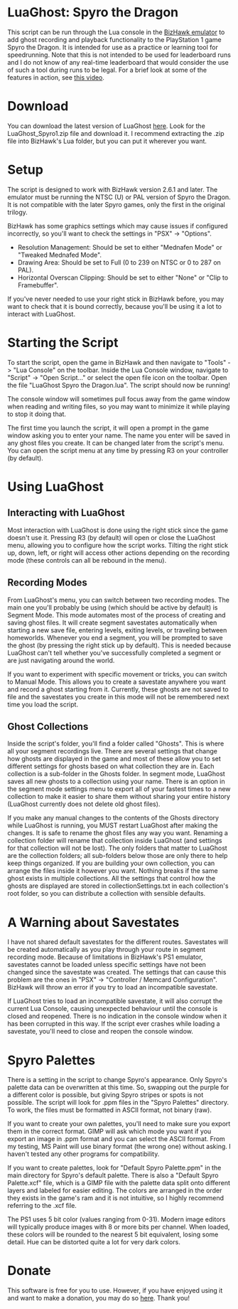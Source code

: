 # LuaGhost: Spyro the Dragon

This script can be run through the Lua console in the [BizHawk emulator](http://tasvideos.org/BizHawk.html) to add ghost recording and playback functionality to the PlayStation 1 game Spyro the Dragon. It is intended for use as a practice or learning tool for speedrunning. Note that this is not intended to be used for leaderboard runs and I do not know of any real-time leaderboard that would consider the use of such a tool during runs to be legal. For a brief look at some of the features in action, see [this video](https://youtu.be/Q8kLlcEh1C0).


# Download

You can download the latest version of LuaGhost [here](https://github.com/Piper1618/TestProject/releases/latest). Look for the LuaGhost_Spyro1.zip file and download it. I recommend extracting the .zip file into BizHawk's Lua folder, but you can put it wherever you want.

# Setup

The script is designed to work with BizHawk version 2.6.1 and later. The emulator must be running the NTSC (U) or PAL version of Spyro the Dragon. It is not compatible with the later Spyro games, only the first in the original trilogy.

BizHawk has some graphics settings which may cause issues if configured incorrectly, so you'll want to check the settings in "PSX" -> "Options".

- Resolution Management: Should be set to either "Mednafen Mode" or "Tweaked Mednafed Mode".
- Drawing Area: Should be set to Full (0 to 239 on NTSC or 0 to 287 on PAL).
- Horizontal Overscan Clipping: Should be set to either "None" or "Clip to Framebuffer".

If you've never needed to use your right stick in BizHawk before, you may want to check that it is bound correctly, because you'll be using it a lot to interact with LuaGhost.

# Starting the Script

To start the script, open the game in BizHawk and then navigate to "Tools" -> "Lua Console" on the toolbar.
Inside the Lua Console window, navigate to "Script" -> "Open Script..." or select the open file icon on the toolbar. Open the file "LuaGhost Spyro the Dragon.lua". The script should now be running!

The console window will sometimes pull focus away from the game window when reading and writing files, so you may want to minimize it while playing to stop it doing that.

The first time you launch the script, it will open a prompt in the game window asking you to enter your name. The name you enter will be saved in any ghost files you create. It can be changed later from the script's menu. You can open the script menu at any time by pressing R3 on your controller (by default).

# Using LuaGhost

## Interacting with LuaGhost

Most interaction with LuaGhost is done using the right stick since the game doesn't use it. Pressing R3 (by default) will open or close the LuaGhost menu, allowing you to configure how the script works. Tilting the right stick up, down, left, or right will access other actions depending on the recording mode (these controls can all be rebound in the menu).

## Recording Modes

From LuaGhost's menu, you can switch between two recording modes. The main one you'll probably be using (which should be active by default) is Segment Mode. This mode automates most of the process of creating and saving ghost files. It will create segment savestates automatically when starting a new save file, entering levels, exiting levels, or traveling between homeworlds. Whenever you end a segment, you will be prompted to save the ghost (by pressing the right stick up by default). This is needed because LuaGhost can't tell whether you've successfully completed a segment or are just navigating around the world.

If you want to experiment with specific movement or tricks, you can switch to Manual Mode. This allows you to create a savestate anywhere you want and record a ghost starting from it. Currently, these ghosts are not saved to file and the savestates you create in this mode will not be remembered next time you load the script.

## Ghost Collections

Inside the script's folder, you'll find a folder called "Ghosts". This is where all your segment recordings live. There are several settings that change how ghosts are displayed in the game and most of these allow you to set different settings for ghosts based on what collection they are in. Each collection is a sub-folder in the Ghosts folder. In segment mode, LuaGhost saves all new ghosts to a collection using your name. There is an option in the segment mode settings menu to export all of your fastest times to a new collection to make it easier to share them without sharing your entire history (LuaGhost currently does not delete old ghost files).

If you make any manual changes to the contents of the Ghosts directory while LuaGhost is running, you MUST restart LuaGhost after making the changes. It is safe to rename the ghost files any way you want. Renaming a collection folder will rename that collection inside LuaGhost (and settings for that collection will not be lost). The only folders that matter to LuaGhost are the collection folders; all sub-folders below those are only there to help keep things organized. If you are building your own collection, you can arrange the files inside it however you want. Nothing breaks if the same ghost exists in multiple collections. All the settings that control how the ghosts are displayed are stored in collectionSettings.txt in each collection's root folder, so you can distribute a collection with sensible defaults.

# A Warning about Savestates

I have not shared default savestates for the different routes. Savestates will be created automatically as you play through your route in segment recording mode. Because of limitations in BizHawk's PS1 emulator, savestates cannot be loaded unless specific settings have not been changed since the savestate was created. The settings that can cause this problem are the ones in "PSX" -> "Controller / Memcard Configuration". BizHawk will throw an error if you try to load an incompatible savestate.

If LuaGhost tries to load an incompatible savestate, it will also corrupt the current Lua Console, causing unexpected behaviour until the console is closed and reopened. There is no indication in the console window when it has been corrupted in this way. If the script ever crashes while loading a savestate, you'll need to close and reopen the console window.

# Spyro Palettes

There is a setting in the script to change Spyro's appearance. Only Spyro's palette data can be overwritten at this time. So, swapping out the purple for a different color is possible, but giving Spyro stripes or spots is not possible. The script will look for .ppm files in the "Spyro Palettes" directory. To work, the files must be formatted in ASCII format, not binary (raw).

If you want to create your own palettes, you'll need to make sure you export them in the correct format. GIMP will ask which mode you want if you export an image in .ppm format and you can select the ASCII format. From my testing, MS Paint will use binary format (the wrong one) without asking. I haven't tested any other programs for compatibility.

If you want to create palettes, look for "Default Spyro Palette.ppm" in the main directory for Spyro's default palette. There is also a "Default Spyro Palette.xcf" file, which is a GIMP file with the palette data split onto different layers and labeled for easier editing. The colors are arranged in the order they exists in the game's ram and it is not intuitive, so I highly recommend referring to the .xcf file.

The PS1 uses 5 bit color (values ranging from 0-31). Modern image editors will typically produce images with 8 or more bits per channel. When loaded, these colors will be rounded to the nearest 5 bit equivalent, losing some detail. Hue can be distorted quite a lot for very dark colors.

# Donate

This software is free for you to use. However, if you have enjoyed using it and want to make a donation, you may do so [here](https://www.paypal.com/donate/?hosted_button_id=UG7BDNLT8F8D6). Thank you!